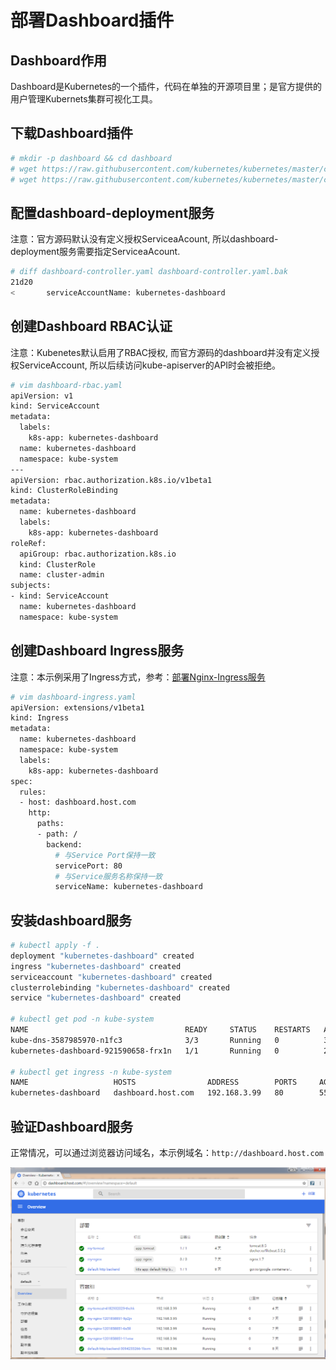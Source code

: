 # 部署Dashboard插件
## Dashboard作用
Dashboard是Kubernetes的一个插件，代码在单独的开源项目里；是官方提供的用户管理Kubernets集群可视化工具。

## 下载Dashboard插件

``` bash
# mkdir -p dashboard && cd dashboard
# wget https://raw.githubusercontent.com/kubernetes/kubernetes/master/cluster/addons/dashboard/dashboard-service.yaml
# wget https://raw.githubusercontent.com/kubernetes/kubernetes/master/cluster/addons/dashboard/dashboard-controller.yaml
```

## 配置dashboard-deployment服务

注意：官方源码默认没有定义授权ServiceaAcount, 所以dashboard-deployment服务需要指定ServiceaAcount.

``` bash
# diff dashboard-controller.yaml dashboard-controller.yaml.bak
21d20
<       serviceAccountName: kubernetes-dashboard
```

## 创建Dashboard RBAC认证

注意：Kubenetes默认启用了RBAC授权, 而官方源码的dashboard并没有定义授权ServiceAccount, 所以后续访问kube-apiserver的API时会被拒绝。

``` bash
# vim dashboard-rbac.yaml
apiVersion: v1
kind: ServiceAccount
metadata:
  labels:
    k8s-app: kubernetes-dashboard
  name: kubernetes-dashboard
  namespace: kube-system
---
apiVersion: rbac.authorization.k8s.io/v1beta1
kind: ClusterRoleBinding
metadata:
  name: kubernetes-dashboard
  labels:
    k8s-app: kubernetes-dashboard
roleRef:
  apiGroup: rbac.authorization.k8s.io
  kind: ClusterRole
  name: cluster-admin
subjects:
- kind: ServiceAccount
  name: kubernetes-dashboard
  namespace: kube-system
```  

## 创建Dashboard Ingress服务

注意：本示例采用了Ingress方式，参考：[部署Nginx-Ingress服务](https://github.com/Donyintao/nginx-ingress)

``` bash
# vim dashboard-ingress.yaml
apiVersion: extensions/v1beta1
kind: Ingress
metadata:
  name: kubernetes-dashboard
  namespace: kube-system
  labels:
    k8s-app: kubernetes-dashboard
spec:
  rules:
  - host: dashboard.host.com
    http:
      paths:
      - path: /
        backend:
          # 与Service Port保持一致
          servicePort: 80
          # 与Service服务名称保持一致
          serviceName: kubernetes-dashboard
```
          
## 安装dashboard服务

``` bash
# kubectl apply -f .
deployment "kubernetes-dashboard" created
ingress "kubernetes-dashboard" created
serviceaccount "kubernetes-dashboard" created
clusterrolebinding "kubernetes-dashboard" created
service "kubernetes-dashboard" created
 
# kubectl get pod -n kube-system
NAME                                   READY     STATUS    RESTARTS   AGE
kube-dns-3587985970-n1fc3              3/3       Running   0          3h
kubernetes-dashboard-921590658-frx1n   1/1       Running   0          2m
 
# kubectl get ingress -n kube-system
NAME                   HOSTS                ADDRESS        PORTS     AGE
kubernetes-dashboard   dashboard.host.com   192.168.3.99   80        55s
```
## 验证Dashboard服务

正常情况，可以通过浏览器访问域名，本示例域名：`http://dashboard.host.com`

![Dashboard](./images/dashboard.jpg)
